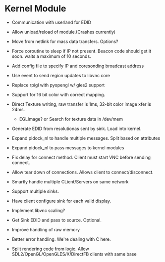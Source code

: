 Kernel Module
=============
 * Communication with userland for EDID
 * Allow unload/reload of module.(Crashes currently)
 * Move from netlink for mass data transfers. Options?

* Force coroutine to sleep if IP not present. Beacon code should get it soon. waits a maximum of 10 seconds.
* Add config file to specify IP and coresonding broadcast address
* Use event to send region updates to libvnc core

* Replace rpigl with pyopengl w/ gles2 support

* Support for 16 bit color with correct mapping.
* Direct Texture writing, raw transfer is 1ms, 32-bit color image xfer is 24ms.
  * EGLImage? or Search for texture data in /dev/mem
* Generate EDID from resolutionas sent by sink. Load into kernel.
* Expand pidock_nl to handle multiple messages.  Split based on attributes
* Expand pidock_nl to pass messages to kernel modules

* Fix delay for connect method.  Client must start VNC before sending connect.
* Allow tear down of connections.  Allows client to connect/disconnect.
* Smartly handle multiple CLient/Servers on same network
* Support multiple sinks.

* Have client configure sink for each valid display.
* Implement libvnc scaling?
* Get Sink EDID and pass to source. Optional.

* Improve handling of raw memory
* Better error handling.  We're dealing with C here.

* Split rendering code from logic.  Allow SDL2/OpenGL/OpenGLES/X/DirectFB clients with 
  same base
